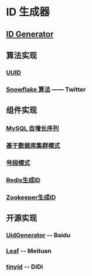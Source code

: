 # ID 生成器

## [ID  Generator](WhatIs.md)

## 算法实现
### [UUID]()
### [Snowflake 算法]() —— Twitter

## 组件实现
### [MySQL 自增长序列](ComponentImpl/MySLQ-AutoIncrement.md)
### [基于数据库集群模式](ComponentImpl/DB-Cluster.md)
### [号段模式](ComponentImpl/NumberSegment.md)
### [Redis生成ID](ComponentImpl/Redis.md)
### [Zookeeper生成ID](ComponentImpl/Zookeeper.md)

## 开源实现
### [UidGenerator](https://github.com/baidu/uid-generator) -- Baidu
### [Leaf](https://tech.meituan.com/MT_Leaf.html) -- Meituan
### [tinyid](https://github.com/didi/tinyid) -- DiDi
